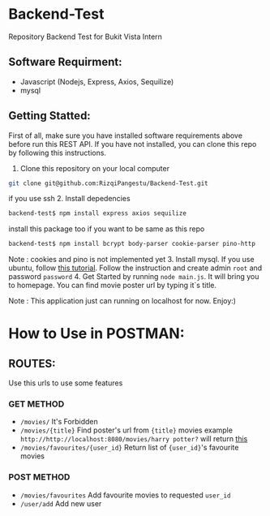 # Backend-Test
Repository Backend Test for Bukit Vista Intern

## Software Requirment:
- Javascript (Nodejs, Express, Axios, Sequilize)
- mysql

## Getting Statted:
First of all, make sure you have installed software requirements above before run this REST API. If you have not installed, you can clone this repo by following this instructions.
1. Clone this repository on your local computer
```bash
git clone git@github.com:RizqiPangestu/Backend-Test.git
```
if you use ssh
2. Install depedencies
```bash
backend-test$ npm install express axios sequilize
```
install this package too if you want to be same as this repo
```bash
backend-test$ npm install bcrypt body-parser cookie-parser pino-http
```
Note : cookies and pino is not implemented yet
3. Install mysql. If you use ubuntu, follow [this tutorial](https://www.digitalocean.com/community/tutorials/how-to-install-mysql-on-ubuntu-20-04). Follow the instruction and create admin `root` and password `password`
4. Get Started by running `node main.js`. It will bring you to homepage. You can find movie poster url by typing it`s title.


Note : This application just can running on localhost for now. Enjoy:)

# How to Use in POSTMAN:
## ROUTES:
Use this urls to use some features

### GET METHOD
- `/movies/` It's Forbidden
- `/movies/{title}` Find poster's url from `{title}` movies
example `http://http://localhost:8080/movies/harry potter?` will return [this](https://m.media-amazon.com/images/M/MV5BMGVmMWNiMDktYjQ0Mi00MWIxLTk0N2UtN2ZlYTdkN2IzNDNlXkEyXkFqcGdeQXVyODE5NzE3OTE@._V1_SX300.jpg)
- `/movies/favourites/{user_id}` Return list of `{user_id}`'s favourite movies

### POST METHOD
- `/movies/favourites` Add favourite movies to requested `user_id`
- `/user/add` Add new user